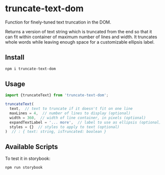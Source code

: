 # truncate-text-dom

Function for finely-tuned text truncation in the DOM.

Returns a version of text string which is truncated from the end so that it can fit within container of maximum number of lines and width. It truncates whole words while leaving enough space for a customizable ellipsis label.

## Install

```sh
npm i truncate-text-dom
```

## Usage

```js
import {truncateText} from 'truncate-text-dom';

truncateText(
  text,  // text to truncate if it doesn't fit on one line
  maxLines = 4,  // number of lines to display (optional)
  width = 360,  // width of line container, in pixels (optional)
  expandTextLabel = '... more',  // label to use as ellipsis (optional)
  styles = {}  // styles to apply to text (optional)
)  // : { text: string, isTruncated: boolean }
```

## Available Scripts

To test it in storybook:

```sh
npm run storybook
```
